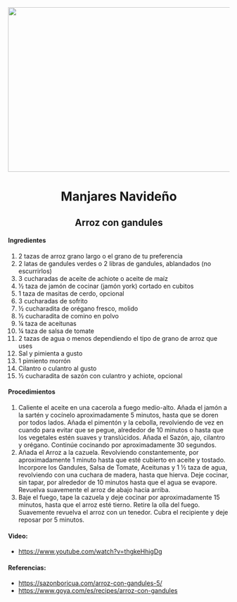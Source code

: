 <div align="center">

<img src="https://www.comedera.com/wp-content/uploads/2021/02/arroz-con-gandules-1.jpg" width="520" height="374"/>

# Manjares Navideño
## Arroz con gandules

  </div>
  
  #### Ingredientes 
1. 2 tazas de arroz grano largo o el grano de tu preferencia
2. 2 latas de gandules verdes o 2 libras de gandules, ablandados (no escurrirlos)
3. 3 cucharadas de aceite de achiote o aceite de maíz
4. ½ taza de jamón de cocinar (jamón york) cortado en cubitos
5. 1 taza de masitas de cerdo, opcional
6. 3 cucharadas de sofrito
7. ½ cucharadita de orégano fresco, molido
8. ½ cucharadita de comino en polvo
9. ¼ taza de aceitunas
10. ¼ taza de salsa de tomate
11. 2 tazas de agua o menos dependiendo el tipo de grano de arroz que uses
12. Sal y pimienta a gusto
13. 1 pimiento morrón
14. Cilantro o culantro al gusto
15. ½ cucharadita de sazón con culantro y achiote, opcional

#### Procedimientos
1. Caliente el aceite en una cacerola a fuego medio-alto. Añada el jamón a la sartén y cocínelo aproximadamente 5 minutos, hasta que se doren por todos lados. Añada el pimentón y la cebolla, revolviendo de vez en cuando para evitar que se pegue, alrededor de 10 minutos o hasta que los vegetales estén suaves y translúcidos. Añada el Sazón, ajo, cilantro y orégano. Continúe cocinando por aproximadamente 30 segundos.
2. Añada el Arroz a la cazuela. Revolviendo constantemente, por aproximadamente 1 minuto hasta que esté cubierto en aceite y tostado. Incorpore los Gandules, Salsa de Tomate, Aceitunas y 1 ½ taza de agua, revolviendo con una cuchara de madera, hasta que hierva. Deje cocinar, sin tapar, por alrededor de 10 minutos hasta que el agua se evapore. Revuelva suavemente el arroz de abajo hacia arriba.
3. Baje el fuego, tape la cazuela y deje cocinar por aproximadamente 15 minutos, hasta que el arroz esté tierno. Retire la olla del fuego. Suavemente revuelva el arroz con un tenedor. Cubra el recipiente y deje reposar por 5 minutos.

#### Video: 
- https://www.youtube.com/watch?v=thgkeHhigDg

#### Referencias:
- https://sazonboricua.com/arroz-con-gandules-5/
- https://www.goya.com/es/recipes/arroz-con-gandules

